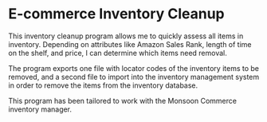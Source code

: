 # E-commerce Inventory Cleanup

This inventory cleanup program allows me to quickly assess all items in inventory. Depending on attributes like Amazon Sales Rank, length of time on the shelf, and price, I can determine which items need removal.

The program exports one file with locator codes of the inventory items to be removed, and a second file to import into the inventory management system in order to remove the items from the inventory database.

This program has been tailored to work with the Monsoon Commerce inventory manager.
